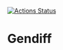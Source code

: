 [![Actions Status](https://github.com/anders2004/frontend-project-46/workflows/hexlet-check/badge.svg)](https://github.com/anders2004/frontend-project-46/actions)

# Gendiff
